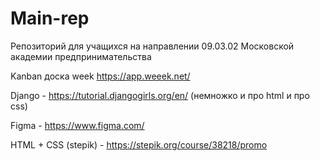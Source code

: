 # Main-rep
Репозиторий для учащихся на направлении 09.03.02 Московской академии предпринимательства

Kanban доска week https://app.weeek.net/

Django - https://tutorial.djangogirls.org/en/
(немножко и про html и про css)

Figma - https://www.figma.com/

HTML + CSS (stepik) - https://stepik.org/course/38218/promo
